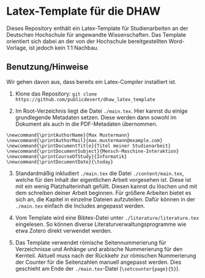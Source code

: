 # Latex-Template für die DHAW
Dieses Repository enthält ein Latex-Template für Studienarbeiten an der Deutschen Hochschule für angewandte Wissenschaften. Das Template orientiert sich dabei an der von der Hochschule bereitgestellten Word-Vorlage, ist jedoch kein 1:1 Nachbau.

## Benutzung/Hinweise
Wir gehen davon aus, dass bereits ein Latex-Compiler installiert ist.
1. Klone das Repository: `git clone https://github.com/publicdesert/dhaw_latex_template`

2. Im Root-Verzeichnis liegt die Datei `./main.tex`. Hier kannst du einige grundlegende Metadaten setzen. Diese werden dann sowohl im Dokument als auch in die PDF-Metadaten übernommen.
```
\newcommand{\printAuthorName}{Max Mustermann}
\newcommand{\printAuthorMail}{max.mustermann@example.com}
\newcommand{\printDocumentTitle}{Titel meiner Studienarbeit}
\newcommand{\printDocumentSubject}{Mensch-Maschine-Interaktion}
\newcommand{\printCourseOfStudy}{Informatik}
\newcommand{\printDocumentDate}{\today}
```

3. Standardmäßig inkludiert `./main.tex` die Datei `./content/main.tex`, welche für den Inhalt der eigentlichen Arbeit vorgesehen ist. Diese ist mit ein wenig Platzhalterinhalt gefüllt. Diesen kannst du löschen und mit dem schreiben deiner Arbeit beginnen. Für größere Arbeiten bietet es sich an, die Kapitel in einzelne Dateien aufzuteilen. Dafür können in der `./main.tex` einfach die Includes angepasst werden.

4. Vom Template wird eine Bibtex-Datei unter `./literature/literature.tex` eingelesen. So können diverse Literaturverwaltungsprogramme wie etwa Zotero direkt verwendet werden.
5. Das Template verwendet römische Seitennummerierung für Verzeichnisse und Anhänge und arabische Nummerierung für den Kernteil. Aktuell muss nach der Rückkehr zur römischen Nummerierung der Counter für die Seitenzahlen manuell angepasst werden. Dies geschieht am Ende der `./main.tex`-Datei (`\setcounter{page}{5}`).
